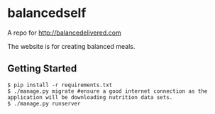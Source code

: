 # balancedself
A repo for http://balancedelivered.com

The website is for creating balanced meals.

Getting Started
---
```
$ pip install -r requirements.txt
$ ./manage.py migrate #ensure a good internet connection as the application will be downloading nutrition data sets.
$ ./manage.py runserver
```


